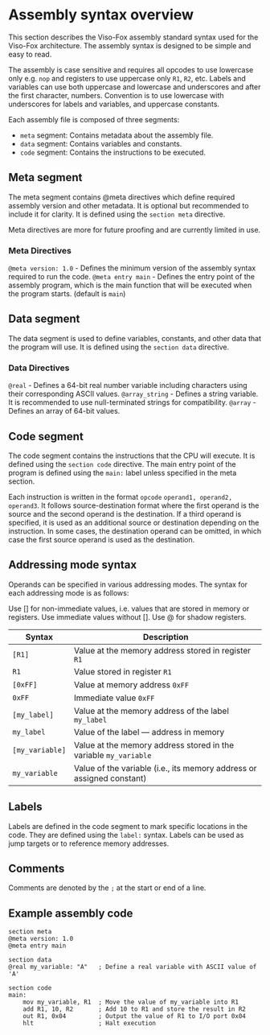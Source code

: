 # Assembly syntax overview

This section describes the Viso-Fox assembly standard syntax used for the Viso-Fox architecture. The assembly syntax is designed to be simple and easy to read.

The assembly is case sensitive and requires all opcodes to use lowercase only e.g. `nop` and registers to use uppercase only `R1`, `R2`, etc. Labels and variables can use both uppercase and lowercase and underscores and after the first character, numbers. Convention is to use lowercase with underscores for labels and variables, and uppercase constants.

Each assembly file is composed of three segments:

- `meta` segment: Contains metadata about the assembly file.
- `data` segment: Contains variables and constants.
- `code` segment: Contains the instructions to be executed.

## Meta segment

The meta segment contains @meta directives which define required assembly version and other metadata. It is optional but recommended to include it for clarity. It is defined using the `section meta` directive.

Meta directives are more for future proofing and are currently limited in use.

### Meta Directives

`@meta version: 1.0` - Defines the minimum version of the assembly syntax required to run the code.
`@meta entry main` - Defines the entry point of the assembly program, which is the main function that will be executed when the program starts. (default is `main`)

## Data segment

The data segment is used to define variables, constants, and other data that the program will use. It is defined using the `section data` directive.

### Data Directives

`@real` - Defines a 64-bit real number variable including characters using their corresponding ASCII values.
`@array_string` - Defines a string variable. It is recommended to use null-terminated strings for compatibility.
`@array` - Defines an array of 64-bit values.

## Code segment

The code segment contains the instructions that the CPU will execute. It is defined using the `section code` directive. The main entry point of the program is defined using the `main:` label unless specified in the meta section.

Each instruction is written in the format `opcode` `operand1, operand2, operand3`. It follows source-destination format where the first operand is the source and the second operand is the destination. If a third operand is specified, it is used as an additional source or destination depending on the instruction. In some cases, the destination operand can be omitted, in which case the first source operand is used as the destination.

## Addressing mode syntax

Operands can be specified in various addressing modes. The syntax for each addressing mode is as follows:

Use [] for non-immediate values, i.e. values that are stored in memory or registers. Use immediate values without []. Use @ for shadow registers.

| Syntax          | Description                                                           |
| --------------- | --------------------------------------------------------------------- |
| `[R1]`          | Value at the memory address stored in register `R1`                   |
| `R1`            | Value stored in register `R1`                                         |
| `[0xFF]`        | Value at memory address `0xFF`                                        |
| `0xFF`          | Immediate value `0xFF`                                                |
| `[my_label]`    | Value at the memory address of the label `my_label`                   |
| `my_label`      | Value of the label — address in memory                                |
| `[my_variable]` | Value at the memory address stored in the variable `my_variable`      |
| `my_variable`   | Value of the variable (i.e., its memory address or assigned constant) |

## Labels

Labels are defined in the code segment to mark specific locations in the code. They are defined using the `label:` syntax. Labels can be used as jump targets or to reference memory addresses.

## Comments

Comments are denoted by the `;` at the start or end of a line.

## Example assembly code

```assembly
section meta
@meta version: 1.0
@meta entry main

section data
@real my_variable: "A"   ; Define a real variable with ASCII value of 'A'

section code
main:
    mov my_variable, R1  ; Move the value of my_variable into R1
    add R1, 10, R2       ; Add 10 to R1 and store the result in R2
    out R1, 0x04         ; Output the value of R1 to I/O port 0x04
    hlt                  ; Halt execution
```